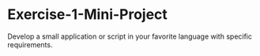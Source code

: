 # Exercise-1-Mini-Project
Develop a small application or script in your favorite language with specific requirements.
